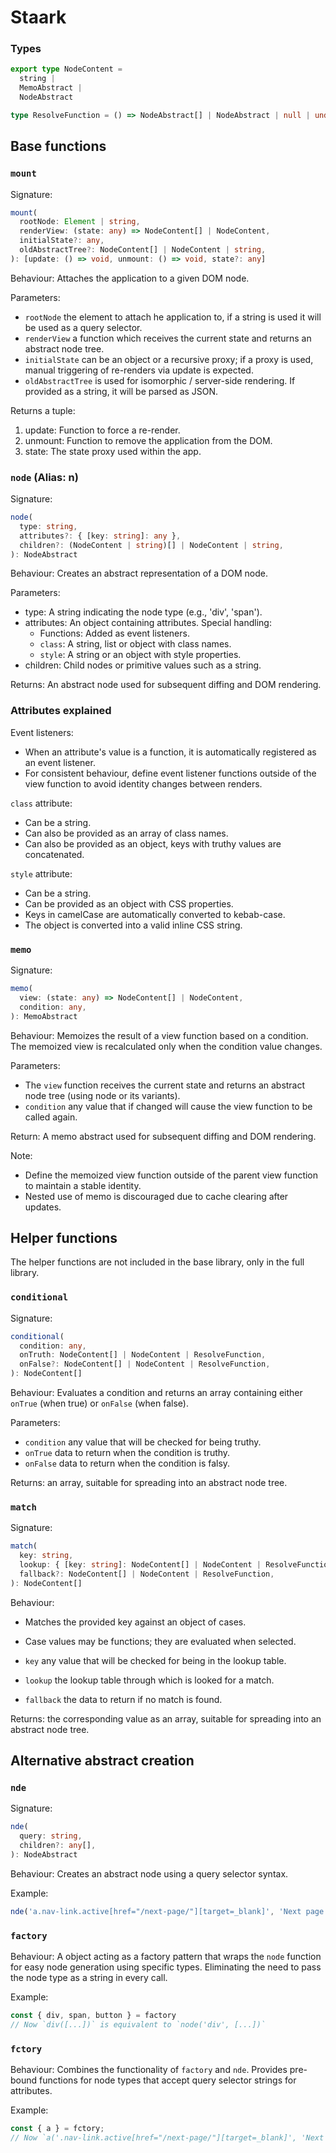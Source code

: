 # Staark

### Types

```TypeScript
export type NodeContent =
  string |
  MemoAbstract |
  NodeAbstract

type ResolveFunction = () => NodeAbstract[] | NodeAbstract | null | undefined
```

## Base functions

### `mount`

Signature:
```TypeScript
mount(
  rootNode: Element | string,
  renderView: (state: any) => NodeContent[] | NodeContent,
  initialState?: any,
  oldAbstractTree?: NodeContent[] | NodeContent | string,
): [update: () => void, unmount: () => void, state?: any]
```

Behaviour: Attaches the application to a given DOM node.

Parameters:
- `rootNode` the element to attach he application to, if a string is used it will be used as a query selector.
- `renderView` a function which receives the current state and returns an abstract node tree.
- `initialState` can be an object or a recursive proxy; if a proxy is used, manual triggering of re-renders via update is expected.
- `oldAbstractTree` is used for isomorphic / server-side rendering. If provided as a string, it will be parsed as JSON.

Returns a tuple:
  1. update: Function to force a re-render.
  2. unmount: Function to remove the application from the DOM.
  3. state: The state proxy used within the app.

### `node` (Alias: n)

Signature:
```TypeScript
node(
  type: string,
  attributes?: { [key: string]: any },
  children?: (NodeContent | string)[] | NodeContent | string,
): NodeAbstract
```

Behaviour: Creates an abstract representation of a DOM node.

Parameters:
- type: A string indicating the node type (e.g., 'div', 'span').
- attributes: An object containing attributes. Special handling:
  - Functions: Added as event listeners.
  - `class`: A string, list or object with class names.
  - `style`: A string or an object with style properties.
- children: Child nodes or primitive values such as a string.

Returns: An abstract node used for subsequent diffing and DOM rendering.

### Attributes explained

Event listeners:
- When an attribute's value is a function, it is automatically registered as an event listener.
- For consistent behaviour, define event listener functions outside of the view function to avoid identity changes between renders.

`class` attribute:
- Can be a string.
- Can also be provided as an array of class names.
- Can also be provided as an object, keys with truthy values are concatenated.

`style` attribute:
- Can be a string.
- Can be provided as an object with CSS properties.
- Keys in camelCase are automatically converted to kebab-case.
- The object is converted into a valid inline CSS string.

### `memo`

Signature:
```TypeScript
memo(
  view: (state: any) => NodeContent[] | NodeContent,
  condition: any,
): MemoAbstract
```

Behaviour: Memoizes the result of a view function based on a condition. The memoized view is recalculated only when the condition value changes.

Parameters:
- The `view` function receives the current state and returns an abstract node tree (using node or its variants).
- `condition` any value that if changed will cause the view function to be called again.

Return: A memo abstract used for subsequent diffing and DOM rendering.

Note:
- Define the memoized view function outside of the parent view function to maintain a stable identity.
- Nested use of memo is discouraged due to cache clearing after updates.

## Helper functions

The helper functions are not included in the base library, only in the full library.

### `conditional`

Signature:
```TypeScript
conditional(
  condition: any,
  onTruth: NodeContent[] | NodeContent | ResolveFunction,
  onFalse?: NodeContent[] | NodeContent | ResolveFunction,
): NodeContent[]
```

Behaviour: Evaluates a condition and returns an array containing either `onTrue` (when true) or `onFalse` (when false).

Parameters:
- `condition` any value that will be checked for being truthy.
- `onTrue` data to return when the condition is truthy.
- `onFalse` data to return when the condition is falsy.

Returns: an array, suitable for spreading into an abstract node tree.

### `match`

Signature:
```TypeScript
match(
  key: string,
  lookup: { [key: string]: NodeContent[] | NodeContent | ResolveFunction },
  fallback?: NodeContent[] | NodeContent | ResolveFunction,
): NodeContent[]
```

Behaviour:
- Matches the provided key against an object of cases.
- Case values may be functions; they are evaluated when selected.

- `key` any value that will be checked for being in the lookup table.
- `lookup` the lookup table through which is looked for a match.
- `fallback` the data to return if no match is found.

Returns: the corresponding value as an array, suitable for spreading into an abstract node tree.

## Alternative abstract creation

### `nde`

Signature:
```TypeScript
nde(
  query: string,
  children?: any[],
): NodeAbstract
```

Behaviour: Creates an abstract node using a query selector syntax.

Example:
```JavaScript
nde('a.nav-link.active[href="/next-page/"][target=_blank]', 'Next page')
```

### `factory`

Behaviour: A object acting as a factory pattern that wraps the `node` function for easy node generation using specific types. Eliminating the need to pass the node type as a string in every call.

Example:
```JavaScript
const { div, span, button } = factory
// Now `div([...])` is equivalent to `node('div', [...])`
```

### `fctory`

Behaviour: Combines the functionality of `factory` and `nde`. Provides pre-bound functions for node types that accept query selector strings for attributes.

Example:
```JavaScript
const { a } = fctory;
// Now `a('.nav-link.active[href="/next-page/"][target=_blank]', 'Next page')` creates an anchor node.
```
